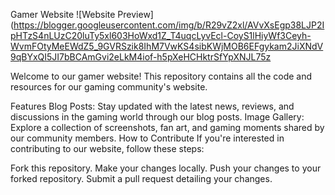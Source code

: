 Gamer Website
![Website Preview](https://blogger.googleusercontent.com/img/b/R29vZ2xl/AVvXsEgp38LJP2IpHTzS4nLUzC20luTy5xl603HoWxd1Z_T4uqcLyvEcl-CoyS1lHiyWf3Ceyh-WvmFOtyMeEWdZ5_9GVRSzik8IhM7VwKS4sibKWjMOB6EFgykam2JiXNdV9qBYxQI5JI7bBCAmGvi2eLkM4iof-h5pXeHCHktrSfYpXNJL75z


Welcome to our gamer website! This repository contains all the code and resources for our gaming community's website.

Features
Blog Posts: Stay updated with the latest news, reviews, and discussions in the gaming world through our blog posts.
Image Gallery: Explore a collection of screenshots, fan art, and gaming moments shared by our community members.
How to Contribute
If you're interested in contributing to our website, follow these steps:

Fork this repository.
Make your changes locally.
Push your changes to your forked repository.
Submit a pull request detailing your changes.

